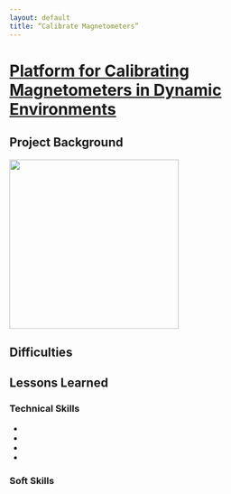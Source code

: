 ```yaml
---
layout: default
title: “Calibrate Magnetometers”
---
```


# [Platform for Calibrating Magnetometers in Dynamic Environments](#platform-for-calibrating-magnetometers-in-dynamic-environments)

## Project Background

  
  
<img src="" width="300">

## Difficulties

 

## Lessons Learned


### Technical Skills

* 
* 
* 
* 

### Soft Skills

